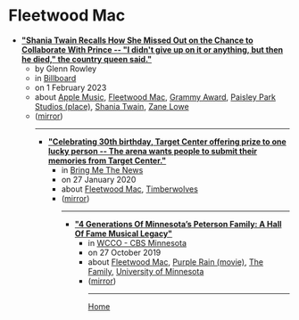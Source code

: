 # Fleetwood Mac

 - [**"Shania Twain Recalls How She Missed Out on the Chance to Collaborate With Prince -- "I didn't give up on it or anything, but then he died," the country queen said."**](https://www.billboard.com/music/music-news/shania-twain-prince-collaboration-missed-out-1235209511/)<ul><li>by Glenn Rowley</li><li>in [Billboard](https://www.billboard.com/)</li><li>on 1 February 2023</li><li>about [Apple Music](../../topics/apple-music/index.md), [Fleetwood Mac](../../topics/fleetwood-mac/index.md), [Grammy Award](../../topics/grammy-award/index.md), [Paisley Park Studios (place)](../../topics/place/paisley-park-studios/index.md), [Shania Twain](../../topics/shania-twain/index.md), [Zane Lowe](../../topics/zane-lowe/index.md)</li><li>([mirror](https://web.archive.org/web/*/https://www.billboard.com/music/music-news/shania-twain-prince-collaboration-missed-out-1235209511/))</li><ul>

----

 - [**"Celebrating 30th birthday, Target Center offering prize to one lucky person -- The arena wants people to submit their memories from Target Center."**](https://bringmethenews.com/minnesota-lifestyle/celebrating-30th-birthday-target-center-offering-prize-to-one-lucky-person)<ul><li>in [Bring Me The News](https://bringmethenews.com/)</li><li>on 27 January 2020</li><li>about [Fleetwood Mac](../../topics/fleetwood-mac/index.md), [Timberwolves](../../topics/timberwolves/index.md)</li><li>([mirror](https://web.archive.org/web/*/https://bringmethenews.com/minnesota-lifestyle/celebrating-30th-birthday-target-center-offering-prize-to-one-lucky-person))</li><ul>

----

 - [**"4 Generations Of Minnesota’s Peterson Family: A Hall Of Fame Musical Legacy"**](https://minnesota.cbslocal.com/2019/10/27/4-generations-of-minnesotas-peterson-family-a-hall-of-fame-musical-legacy/)<ul><li>in [WCCO - CBS Minnesota](https://minnesota.cbslocal.com/)</li><li>on 27 October 2019</li><li>about [Fleetwood Mac](../../topics/fleetwood-mac/index.md), [Purple Rain (movie)](../../topics/movie/purple-rain/index.md), [The Family](../../topics/the-family/index.md), [University of Minnesota](../../topics/university-of-minnesota/index.md)</li><li>([mirror](https://web.archive.org/web/*/https://minnesota.cbslocal.com/2019/10/27/4-generations-of-minnesotas-peterson-family-a-hall-of-fame-musical-legacy/))</li><ul>

----

[Home](../index.md)
